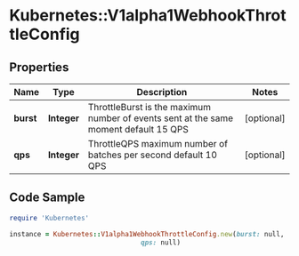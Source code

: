 # Kubernetes::V1alpha1WebhookThrottleConfig

## Properties

Name | Type | Description | Notes
------------ | ------------- | ------------- | -------------
**burst** | **Integer** | ThrottleBurst is the maximum number of events sent at the same moment default 15 QPS | [optional] 
**qps** | **Integer** | ThrottleQPS maximum number of batches per second default 10 QPS | [optional] 

## Code Sample

```ruby
require 'Kubernetes'

instance = Kubernetes::V1alpha1WebhookThrottleConfig.new(burst: null,
                                 qps: null)
```


